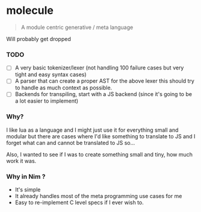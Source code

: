 # molecule 

> A module centric generative / meta language

Will probably get dropped 

### TODO 
- [ ] A very basic tokenizer/lexer (not handling 100 failure cases but very tight and easy syntax cases)
- [ ] A parser that can create a proper AST for the above lexer this should try to handle as much context as possible.
- [ ] Backends for transpiling, start with a JS backend (since it's going to be a lot easier to implement)

### Why?
I like lua as a language and I might just use it for everything small and modular but there are cases where I'd like something to translate to JS and I forget what can and cannot be translated to JS so... 

Also, I wanted to see if I was to create something small and tiny, how much work it was. 

### Why in Nim ? 

- It's simple 
- It already handles most of the meta programming use cases for me 
- Easy to re-implement C level specs if I ever wish to. 



